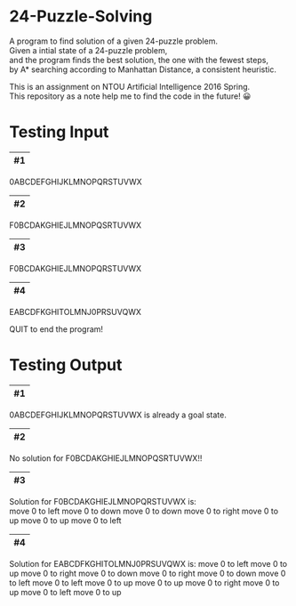 # 24-Puzzle-Solving

A program to find solution of a given 24-puzzle problem.  
Given a intial state of a 24-puzzle problem,  
and the program finds the best solution, the one with the fewest steps,  
by A* searching according to Manhattan Distance, a consistent heuristic. 

This is an assignment on NTOU Artificial Intelligence 2016 Spring.  
This repository as a note help me to find the code in the future! 😀

# Testing Input

&#35;1 |
------------ |
0ABCDEFGHIJKLMNOPQRSTUVWX

&#35;2 |
------------ |
F0BCDAKGHIEJLMNOPQSRTUVWX

&#35;3 |
------------ |
F0BCDAKGHIEJLMNOPQRSTUVWX

&#35;4 |
------------ |
EABCDFKGHITOLMNJ0PRSUVQWX

QUIT to end the program!

# Testing Output

&#35;1 |
------------ |
0ABCDEFGHIJKLMNOPQRSTUVWX is already a goal state.

&#35;2 |
------------ |
No solution for F0BCDAKGHIEJLMNOPQSRTUVWX!!

&#35;3 |
------------ |
Solution for F0BCDAKGHIEJLMNOPQRSTUVWX is:  
move 0 to left
move 0 to down
move 0 to down
move 0 to right
move 0 to up
move 0 to up
move 0 to left

&#35;4 |
------------ |
Solution for EABCDFKGHITOLMNJ0PRSUVQWX is:
move 0 to left
move 0 to up
move 0 to right
move 0 to down
move 0 to right
move 0 to down
move 0 to left
move 0 to left
move 0 to up
move 0 to up
move 0 to right
move 0 to up
move 0 to left
move 0 to up